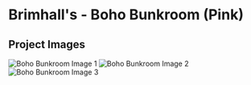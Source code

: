 # Brimhall's - Boho Bunkroom (Pink)

## Project Images

![Boho Bunkroom Image 1](https://storage.googleapis.com/msgsndr/zTjqcEq3Ndj90wvhfc47/media/67688134fb63bc0c176c4f43.jpeg)
![Boho Bunkroom Image 2](https://storage.googleapis.com/msgsndr/zTjqcEq3Ndj90wvhfc47/media/67688134fb63bc4f1f6c4f3d.jpeg)
![Boho Bunkroom Image 3](https://storage.googleapis.com/msgsndr/zTjqcEq3Ndj90wvhfc47/media/67688134469351eba25480ff.jpeg)
